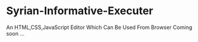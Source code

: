 # Syrian-Informative-Executer
An HTML,CSS,JavaScript Editor Which Can Be Used From Browser
Coming soon ...
